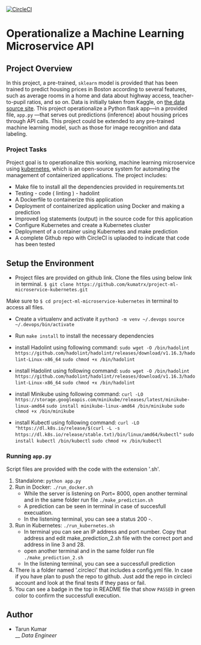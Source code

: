[![CircleCI](https://circleci.com/gh/kumatrx/project-ml-microservice-kubernetes.svg?style=svg)](https://circleci.com/gh/kumatrx/project-ml-microservice-kubernetes)

# Operationalize a Machine Learning Microservice API

## Project Overview

In this project, a pre-trained, `sklearn` model is provided that has been trained to predict housing prices in Boston according to several features, such as average rooms in a home and data about highway access, teacher-to-pupil ratios, and so on. Data is initially taken from Kaggle, on [the data source site](https://www.kaggle.com/c/boston-housing). This project operationalize a Python flask app—in a provided file, `app.py` —that serves out predictions (inference) about housing prices through API calls. This project could be extended to any pre-trained machine learning model, such as those for image recognition and data labeling.

### Project Tasks

Project goal is to operationalize this working, machine learning microservice using [kubernetes](https://kubernetes.io/), which is an open-source system for automating the management of containerized applications. The project includes:
* Make file to install all the dependencies provided in requirements.txt
* Testing - code ( linting ) - hadolint
* A Dockerfile to containerize this application
* Deployment of containerized application using Docker and making a prediction
* Improved log statements (output) in the source code for this application
* Configure Kubernetes and create a Kubernetes cluster
* Deployment of a container using Kubernetes and make prediction
* A complete Github repo with CircleCI is uplaoded to indicate that code has been tested

## Setup the Environment

* Project files are provided on github link. Clone the files using below link in terminal.
`$ git clone https://github.com/kumatrx/project-ml-microservice-kubernetes.git`

Make sure to `$ cd project-ml-microservice-kubernetes` in terminal to access all files. 

* Create a virtualenv and activate it 
`python3 -m venv ~/.devops`
`source ~/.devops/bin/activate`
* Run `make install` to install the necessary dependencies

* install Hadolint using following command:
`sudo wget -O /bin/hadolint https://github.com/hadolint/hadolint/releases/download/v1.16.3/hadolint-Linux-x86_64`
`sudo chmod +x /bin/hadolint`

* install Hadolint using following command:
`sudo wget -O /bin/hadolint https://github.com/hadolint/hadolint/releases/download/v1.16.3/hadolint-Linux-x86_64`
`sudo chmod +x /bin/hadolint`

* install Minikube using following command:
`curl -LO https://storage.googleapis.com/minikube/releases/latest/minikube-linux-amd64`
`sudo install minikube-linux-amd64 /bin/minikube`
`sudo chmod +x /bin/minikube`

* install Kubectl using following command:
`curl -LO "https://dl.k8s.io/release/$(curl -L -s https://dl.k8s.io/release/stable.txt)/bin/linux/amd64/kubectl"`
`sudo install kubectl /bin/kubectl`
`sudo chmod +x /bin/kubectl`

### Running `app.py`

Script files are provided with the code with the extension '.sh'. 

1. Standalone:  `python app.py`
2. Run in Docker:  `./run_docker.sh`
    * While the server is listening on Port= 8000, open another terminal and in the same folder run file
        `./make_prediction.sh`
    * A prediction can be seen in terminal in case of succesfull execuation.
    * In the listening terminal, you can see a status 200 -.
3. Run in Kubernetes:  `./run_kubernetes.sh`
    * In terminal you can see an IP address and port number. Copy that address and edit make_prediction_2.sh file with the correct port and address in line 3 and 28.
    * open another terminal and in the same folder run file
        `./make_prediction_2.sh`
    * In the listening terminal, you can see a successfull prediction
4. There is a folder named '.circleci' that includes a config.yml file. In case if you have plan to push the repo to github. Just add the repo in circleci account and look at the final tests if they pass or fail. 
5. You can see a badge in the top in README file that show `PASSED` in green color to confirm the successfull execution.

## Author

* Tarun Kumar <br />
  __ _Data Engineer_ <br />
